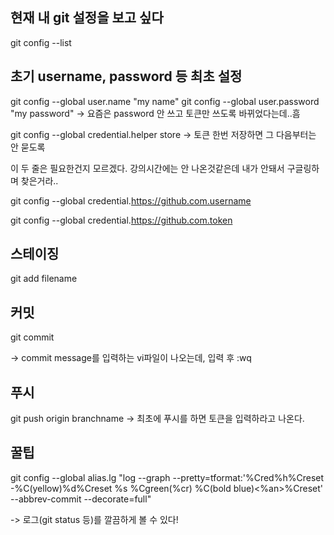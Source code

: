## 현재 내 git 설정을 보고 싶다

git config --list


## 초기 username, password 등 최초 설정
git config --global user.name "my name"
git config --global user.password "my password" -> 요즘은 password 안 쓰고 토큰만 쓰도록 바뀌었다는데..흠 

git config --global credential.helper store   -> 토큰 한번 저장하면 그 다음부터는 안 묻도록

이 두 줄은 필요한건지 모르겠다. 강의시간에는 안 나온것같은데 내가 안돼서 구글링하며 찾은거라..

git config --global credential.https://github.com.username <username>

git config --global credential.https://github.com.token <token>


## 스테이징

git add filename


## 커밋

git commit

-> commit message를 입력하는 vi파일이 나오는데, 입력 후 :wq


## 푸시
git push origin branchname -> 최초에 푸시를 하면 토큰을 입력하라고 나온다.

## 꿀팁

git config --global alias.lg "log --graph --pretty=tformat:'%Cred%h%Creset -%C(yellow)%d%Creset %s %Cgreen(%cr) %C(bold blue)<%an>%Creset' --abbrev-commit --decorate=full"

-> 로그(git status 등)를 깔끔하게 볼 수 있다!
